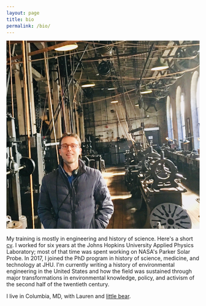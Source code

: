 ```yaml
---
layout: page
title: bio
permalink: /bio/
---
```


![](/assets/ryan.jpg)

My training is mostly in engineering and history of science. Here's a short [cv](/assets/hearty-cv.pdf). I worked for six years at the Johns Hopkins University Applied Physics Laboratory; most of that time was spent working on NASA's Parker Solar Probe. In 2017, I joined the PhD program in history of science, medicine, and technology at JHU. I'm currently writing a history of environmental engineering in the United States and how the field was sustained through major transformations in environmental knowledge, policy, and activism of the second half of the twentieth century.

I live in Columbia, MD, with Lauren and [little bear](/assets/little-bear.jpg).
